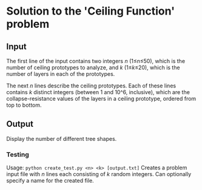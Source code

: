 # Solution to the 'Ceiling Function' problem

## Input
The first line of the input contains two integers _n_ (1≤_n_≤50), which is the number of ceiling prototypes to analyze, and _k_ (1≤_k_≤20), which is the number of layers in each of the prototypes.

The next _n_ lines describe the ceiling prototypes. Each of these lines contains _k_ distinct integers (between 1 and 10^6, inclusive), which are the collapse-resistance values of the layers in a ceiling prototype, ordered from top to bottom.

## Output
Display the number of different tree shapes.

### Testing
Usage: `python create_test.py <n> <k> [output.txt]`
Creates a problem input file with _n_ lines each consisting of _k_ random integers. 
Can optionally specify a name for the created file.
